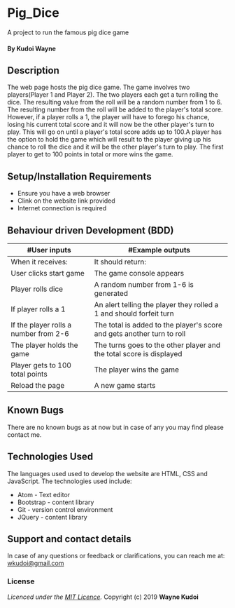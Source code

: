 # Pig_Dice
A project to run the famous pig dice game

#### By **Kudoi Wayne**

## Description
The web page hosts the pig dice game. The game involves two players(Player 1 and Player 2). The two players each get a turn rolling the dice. The resulting value from the roll will be a random number from 1 to 6. The resulting number from the roll will be added to the player's total score. However, if a player rolls a 1, the player will have to forego his chance, losing his current total score and it will now be the other player's turn to play. This will go on until a player's total score adds up to 100.A player has the option to hold the game which will result to the player giving up his chance to roll the dice and it will be the other player's turn to play. The first player to get to 100 points in total or more wins the game.  

## Setup/Installation Requirements
* Ensure you have a web browser
* Clink on the website link provided
* Internet connection is required

## Behaviour driven Development (BDD)
|#User inputs   |  #Example outputs |         
|---------------|-------------------|
|When it receives:               | It should return:                  |
| User clicks start game              | The game console appears                  |
| Player rolls dice              | A random number from 1-6 is generated                  |
| If player rolls a 1              | An alert telling the player they rolled a 1 and should forfeit turn                  |
| If the player rolls a number from 2-6               | The total is added to the player's score and gets another turn to roll                  |
|The player holds the game               | The turns goes to the other player and the total score is displayed                  |
| Player gets to 100 total points               | The player wins the game                  |
| Reload the page              | A new game starts                  |

## Known Bugs
There are no known bugs as at now but in case of any you may find please contact me.
## Technologies Used
The languages used used to develop the website are HTML, CSS and JavaScript. The technologies used include:
* Atom - Text editor
* Bootstrap - content library
* Git - version control environment
* JQuery - content library
## Support and contact details
In case of any questions or feedback or clarifications, you can reach me at:
wkudoi@gmail.com
### License
*Licenced under the [MIT Licence](Licence).*
Copyright (c) 2019 **Wayne Kudoi**
